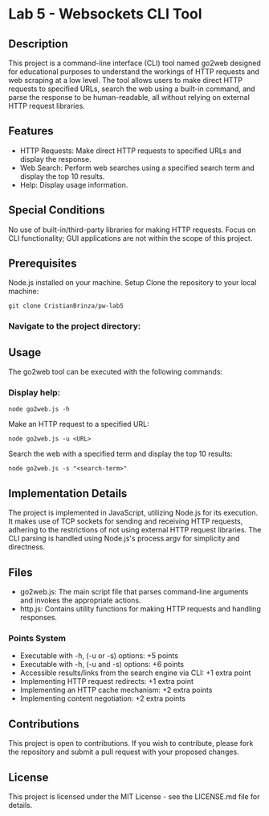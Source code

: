 # Lab 5 - Websockets CLI Tool
## Description
This project is a command-line interface (CLI) tool named go2web designed for educational purposes to understand the workings of HTTP requests and web scraping at a low level. The tool allows users to make direct HTTP requests to specified URLs, search the web using a built-in command, and parse the response to be human-readable, all without relying on external HTTP request libraries.

## Features
- HTTP Requests: Make direct HTTP requests to specified URLs and display the response.
- Web Search: Perform web searches using a specified search term and display the top 10 results.
- Help: Display usage information.


## Special Conditions
No use of built-in/third-party libraries for making HTTP requests.
Focus on CLI functionality; GUI applications are not within the scope of this project.

## Prerequisites
Node.js installed on your machine.
Setup
Clone the repository to your local machine:

```
git clone CristianBrinza/pw-lab5
```


### Navigate to the project directory:


## Usage
The go2web tool can be executed with the following commands:

### Display help:

```
node go2web.js -h
```
Make an HTTP request to a specified URL:

```
node go2web.js -u <URL>
```
Search the web with a specified term and display the top 10 results:

```
node go2web.js -s "<search-term>"
```

## Implementation Details
The project is implemented in JavaScript, utilizing Node.js for its execution. It makes use of TCP sockets for sending and receiving HTTP requests, adhering to the restrictions of not using external HTTP request libraries. The CLI parsing is handled using Node.js's process.argv for simplicity and directness.

## Files
- go2web.js: The main script file that parses command-line arguments and invokes the appropriate actions.
- http.js: Contains utility functions for making HTTP requests and handling responses.
### Points System
- Executable with -h, (-u or -s) options: +5 points
- Executable with -h, (-u and -s) options: +6 points
- Accessible results/links from the search engine via CLI: +1 extra point
- Implementing HTTP request redirects: +1 extra point
- Implementing an HTTP cache mechanism: +2 extra points
- Implementing content negotiation: +2 extra points

## Contributions
This project is open to contributions. If you wish to contribute, please fork the repository and submit a pull request with your proposed changes.

## License
This project is licensed under the MIT License - see the LICENSE.md file for details.